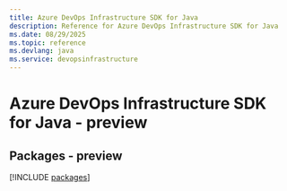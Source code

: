 ```yaml
---
title: Azure DevOps Infrastructure SDK for Java
description: Reference for Azure DevOps Infrastructure SDK for Java
ms.date: 08/29/2025
ms.topic: reference
ms.devlang: java
ms.service: devopsinfrastructure
---
```

# Azure DevOps Infrastructure SDK for Java - preview
## Packages - preview
[!INCLUDE [packages](devops-infrastructure-index.md)]
